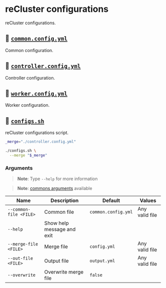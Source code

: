 # reCluster configurations

reCluster configurations.

## :bookmark_tabs: [`common.config.yml`](./common.config.yml)

Common configuration.

## :bookmark_tabs: [`controller.config.yml`](./controller.config.yml)

Controller configuration.

## :bookmark_tabs: [`worker.config.yml`](./worker.config.yml)

Worker configuration.

## :bookmark_tabs: [`configs.sh`](./configs.sh)

reCluster configurations script.

```sh
_merge="./controller.config.yml"

./configs.sh \
  --merge "$_merge"
```

### Arguments

> **Note**: Type `--help` for more information

> **Note**: [commons arguments](../../scripts/README.md#commons-arguments) available

| **Name**               | **Description**            | **Default**         | **Values**     |
| ---------------------- | -------------------------- | ------------------- | -------------- |
| `--common-file <FILE>` | Common file                | `common.config.yml` | Any valid file |
| `--help`               | Show help message and exit |
| `--merge-file <FILE>`  | Merge file                 | `config.yml`        | Any valid file |
| `--out-file <FILE>`    | Output file                | `output.yml`        | Any valid file |
| `--overwrite`          | Overwrite merge file       | `false`             |
